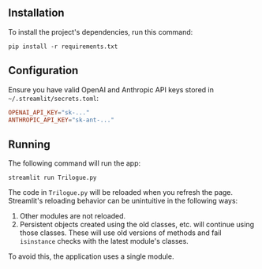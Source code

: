 ## Installation

To install the project's dependencies, run this command:

```shell
pip install -r requirements.txt
```

## Configuration

Ensure you have valid OpenAI and Anthropic API keys stored in `~/.streamlit/secrets.toml`:
```toml
OPENAI_API_KEY="sk-..."
ANTHROPIC_API_KEY="sk-ant-..."
```

## Running

The following command will run the app:
```shell
streamlit run Trilogue.py
```

The code in `Trilogue.py` will be reloaded when you refresh the page.
Streamlit's reloading behavior can be unintuitive in the following ways:
1. Other modules are not reloaded.
2. Persistent objects created using the old classes, etc. will continue
using those classes. These will use old versions of methods and fail
`isinstance` checks with the latest module's classes.

To avoid this, the application uses a single module.